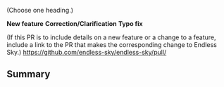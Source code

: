 (Choose one heading.)

**New feature**
**Correction/Clarification**
**Typo fix**

(If this PR is to include details on a new feature or a change to a feature, include a link to the PR that makes the corresponding change to Endless Sky.)
https://github.com/endless-sky/endless-sky/pull/<number>

## Summary
